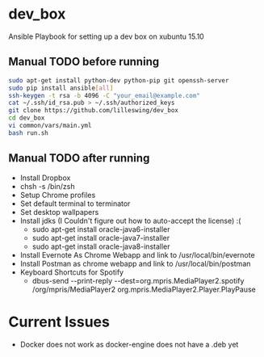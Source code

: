 # dev_box
Ansible Playbook for setting up a dev box on xubuntu 15.10

## Manual TODO before running
``` bash
sudo apt-get install python-dev python-pip git openssh-server
sudo pip install ansible[all]
ssh-keygen -t rsa -b 4096 -C "your_email@example.com"
cat ~/.ssh/id_rsa.pub > ~/.ssh/authorized_keys
git clone https://github.com/lilleswing/dev_box
cd dev_box
vi common/vars/main.yml
bash run.sh
```

## Manual TODO after running

* Install Dropbox
* chsh -s /bin/zsh
* Setup Chrome profiles
* Set default terminal to terminator
* Set desktop wallpapers
* Install jdks (I Couldn't figure out how to auto-accept the license) :(
  * sudo apt-get install oracle-java6-installer
  * sudo apt-get install oracle-java7-installer
  * sudo apt-get install oracle-java8-installer
* Install Evernote As Chrome Webapp and link to /usr/local/bin/evernote
* Install Postman as chrome webapp and link to /usr/local/bin/postman
* Keyboard Shortcuts for Spotify
  * dbus-send --print-reply --dest=org.mpris.MediaPlayer2.spotify /org/mpris/MediaPlayer2 org.mpris.MediaPlayer2.Player.PlayPause

# Current Issues
* Docker does not work as docker-engine does not have a .deb yet
